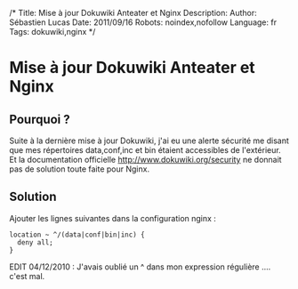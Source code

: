 /*
Title: Mise à jour Dokuwiki Anteater et Nginx
Description: 
Author: Sébastien Lucas
Date: 2011/09/16
Robots: noindex,nofollow
Language: fr
Tags: dokuwiki,nginx
*/
# Mise à jour Dokuwiki Anteater et Nginx

## Pourquoi ?
Suite à la dernière mise à jour Dokuwiki, j'ai eu une alerte sécurité me disant que mes répertoires data,conf,inc et bin étaient accessibles de l'extérieur. Et la documentation officielle http://www.dokuwiki.org/security ne donnait pas de solution toute faite pour Nginx.
## Solution

Ajouter les lignes suivantes dans la configuration nginx :
```
location ~ ^/(data|conf|bin|inc) {
  deny all;
}
```

EDIT 04/12/2010 : J'avais oublié un ^ dans mon expression régulière .... c'est mal.






